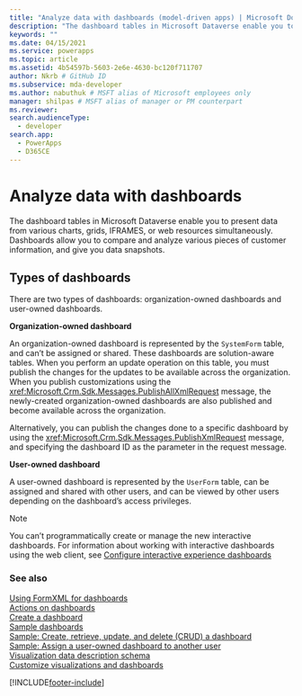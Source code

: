 ```yaml
---
title: "Analyze data with dashboards (model-driven apps) | Microsoft Docs" # Intent and product brand in a unique string of 43-59 chars including spaces"
description: "The dashboard tables in Microsoft Dataverse enable you to present data from various charts, grids, IFRAMES, or web resources simultaneously. Dashboards allow you to compare and analyze various pieces of customer information, and give you data snapshots." # 115-145 characters including spaces. This abstract displays in the search result."
keywords: ""
ms.date: 04/15/2021
ms.service: powerapps
ms.topic: article
ms.assetid: 4b54597b-5603-2e6e-4630-bc120f711707
author: Nkrb # GitHub ID
ms.subservice: mda-developer
ms.author: nabuthuk # MSFT alias of Microsoft employees only
manager: shilpas # MSFT alias of manager or PM counterpart
ms.reviewer: 
search.audienceType: 
  - developer
search.app: 
  - PowerApps
  - D365CE
---
```


# Analyze data with dashboards

The dashboard tables in Microsoft Dataverse enable you to present data from various charts, grids, IFRAMES, or web resources simultaneously. Dashboards allow you to compare and analyze various pieces of customer information, and give you data snapshots.  
  
## Types of dashboards  

There are two types of dashboards: organization-owned dashboards and user-owned dashboards.  
  
**Organization-owned dashboard**

An organization-owned dashboard is represented by the `SystemForm` table, and can’t be assigned or shared. These dashboards are solution-aware tables. When you perform an update operation on this table, you must publish the changes for the updates to be available across the organization. When you publish customizations using the <xref:Microsoft.Crm.Sdk.Messages.PublishAllXmlRequest> message, the newly-created organization-owned dashboards are also published and become available across the organization. 

Alternatively, you can publish the changes done to a specific dashboard by using the <xref:Microsoft.Crm.Sdk.Messages.PublishXmlRequest> message, and specifying the dashboard ID as the parameter in the request message.  
  
**User-owned dashboard**

A user-owned dashboard is represented by the `UserForm` table, can be assigned and shared with other users, and can be viewed by other users depending on the dashboard’s access privileges.  
  
> [!NOTE]
> You can’t programmatically create or manage the new interactive dashboards. 
> For information about working with interactive dashboards using the web client, see [Configure interactive experience dashboards](../../maker/model-driven-apps/configure-interactive-experience-dashboards.md) 
  
### See also  

 [Using FormXML for dashboards](understand-dashboards-dashboard-components-formxml.md)   
 [Actions on dashboards](actions-dashboards.md)   
 [Create a dashboard](create-dashboard.md)   
 [Sample dashboards](sample-dashboards.md)    
 [Sample: Create, retrieve, update, and delete (CRUD) a dashboard](https://github.com/microsoft/PowerApps-Samples/tree/master/cds/orgsvc/C%23/CRUDOperationsDashboard)  
 [Sample: Assign a user-owned dashboard to another user](https://github.com/microsoft/PowerApps-Samples/tree/master/cds/orgsvc/C%23/AssignUserOwnedDashboardToAnother)  
 [Visualization data description schema](visualization-data-description-schema.md)     
 [Customize visualizations and dashboards](customize-visualizations-dashboards.md)


[!INCLUDE[footer-include](../../includes/footer-banner.md)]